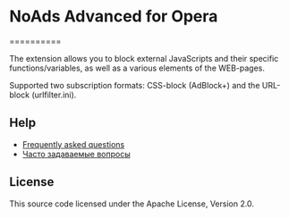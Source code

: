 # NoAds Advanced for Opera  
==========

The extension allows you to block external JavaScripts and their specific functions/variables, as well as a various elements of the WEB-pages.

Supported two subscription formats: CSS-block (AdBlock+) and the URL-block (urlfilter.ini). 

## Help
* [Frequently asked questions](noads-advanced/wiki/FAQ-EN)  
* [Часто задаваемые вопросы](noads-advanced/wiki/FAQ-RU)  

License
-------

This source code licensed under the Apache License, Version 2.0.